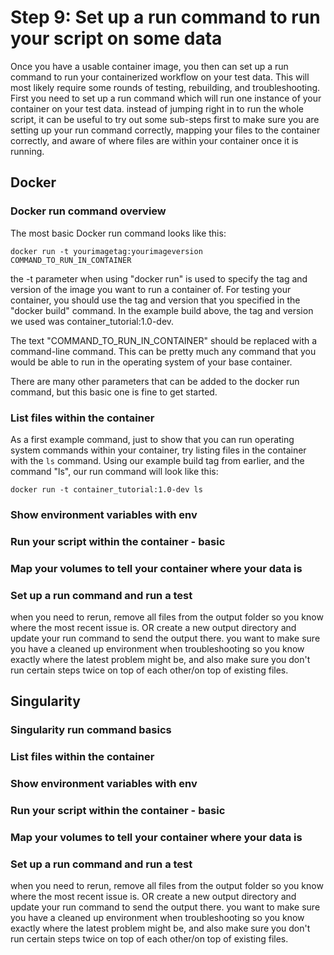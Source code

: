 

# Step 9: Set up a run command to run your script on some data

Once you have a usable container image, you then can set up a run command to run your containerized workflow on your test data. This will most likely require some rounds of testing, rebuilding, and troubleshooting. First you need to set up a run command which will run one instance of your container on your test data. instead of jumping right in to run the whole script, it can be useful to try out some sub-steps first to make sure you are setting up your run command correctly, mapping your files to the container correctly, and aware of where files are within your container once it is running.

## Docker 

### Docker run command overview

The most basic Docker run command looks like this:

`docker run -t yourimagetag:yourimageversion COMMAND_TO_RUN_IN_CONTAINER`

the -t parameter when using "docker run" is used to specify the tag and version of the image you want to run a container of. For testing your container, you should use the tag and version that you specified in the "docker build" command. 
In the example build above, the tag and version we used was container_tutorial:1.0-dev.

The text "COMMAND_TO_RUN_IN_CONTAINER" should be replaced with a command-line command. This can be pretty much any command that you would be able to run in the operating system of your base container. 

There are many other parameters that can be added to the docker run command, but this basic one is fine to get started.

### List files within the container

As a first example command, just to show that you can run operating system commands within your container, try listing files in the container with the `ls` command. Using our example build tag from earlier, and the command "ls", our run command will look like this: 

`docker run -t container_tutorial:1.0-dev ls`





### Show environment variables with env


### Run your script within the container - basic


### Map your volumes to tell your container where your data is


### Set up a run command and run a test
when you need to rerun, remove all files from the output folder so you know where the most recent issue is. OR create a new output directory and update your run command to send the output there. you want to make sure you have a cleaned up environment when troubleshooting so you know exactly where the latest problem might be, and also make sure you don't run certain steps twice on top of each other/on top of existing files.

## Singularity

### Singularity run command basics


### List files within the container


### Show environment variables with env


### Run your script within the container - basic


### Map your volumes to tell your container where your data is


### Set up a run command and run a test
when you need to rerun, remove all files from the output folder so you know where the most recent issue is. OR create a new output directory and update your run command to send the output there. you want to make sure you have a cleaned up environment when troubleshooting so you know exactly where the latest problem might be, and also make sure you don't run certain steps twice on top of each other/on top of existing files.